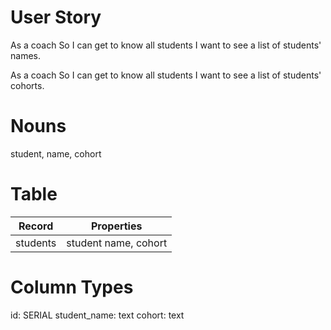 # User Story
As a coach
So I can get to know all students
I want to see a list of students' names.

As a coach
So I can get to know all students
I want to see a list of students' cohorts.

# Nouns
student, name, cohort

# Table
| Record                | Properties           |
| --------------------- | -------------------- |
| students              | student name, cohort |

# Column Types
id: SERIAL
student_name: text
cohort: text
